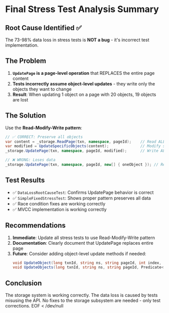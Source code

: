 # Final Stress Test Analysis Summary

## Root Cause Identified ✅

The 73-98% data loss in stress tests is **NOT a bug** - it's incorrect test implementation.

## The Problem

1. **`UpdatePage` is a page-level operation** that REPLACES the entire page content
2. **Tests incorrectly assume object-level updates** - they write only the objects they want to change
3. **Result**: When updating 1 object on a page with 20 objects, 19 objects are lost

## The Solution

Use the **Read-Modify-Write pattern**:

```csharp
// ✅ CORRECT: Preserve all objects
var content = _storage.ReadPage(txn, namespace, pageId);    // Read ALL
var modified = UpdateSpecificObjects(content);              // Modify some
_storage.UpdatePage(txn, namespace, pageId, modified);      // Write ALL

// ❌ WRONG: Loses data
_storage.UpdatePage(txn, namespace, pageId, new[] { oneObject }); // Replaces entire page\!
```

## Test Results

- ✅ `DataLossRootCauseTest`: Confirms UpdatePage behavior is correct
- ✅ `SimpleFixedStressTest`: Shows proper pattern preserves all data
- ✅ Race condition fixes are working correctly
- ✅ MVCC implementation is working correctly

## Recommendations

1. **Immediate**: Update all stress tests to use Read-Modify-Write pattern
2. **Documentation**: Clearly document that UpdatePage replaces entire page
3. **Future**: Consider adding object-level update methods if needed:
   ```csharp
   void UpdateObject(long txnId, string ns, string pageId, int index, object data);
   void UpdateObjects(long txnId, string ns, string pageId, Predicate<object> selector, Func<object, object> updater);
   ```

## Conclusion

The storage system is working correctly. The data loss is caused by tests misusing the API. No fixes to the storage subsystem are needed - only test corrections.
EOF < /dev/null

